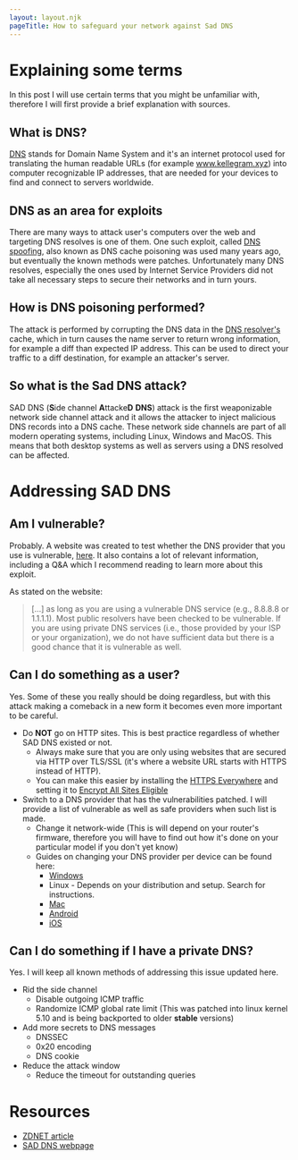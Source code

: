 ```yaml
---
layout: layout.njk
pageTitle: How to safeguard your network against Sad DNS
---
```


# Explaining some terms
In this post I will use certain terms that you might be unfamiliar with, therefore I will first provide a brief explanation with sources.

## What is DNS?
[DNS](https://en.wikipedia.org/wiki/Domain_Name_System) stands for Domain Name System and it's an internet protocol used for translating the human readable URLs (for example www.kellegram.xyz) into computer recognizable IP addresses, that are needed for your devices to find and connect to servers worldwide. 

## DNS as an area for exploits
There are many ways to attack user's computers over the web and targeting DNS resolves is one of them. One such exploit, called [DNS spoofing](https://en.wikipedia.org/wiki/DNS_spoofing), also known as DNS cache poisoning was used many years ago, but eventually the known methods were patches. Unfortunately many DNS resolves, especially the ones used by Internet Service Providers did not take all necessary steps to secure their networks and in turn yours.

## How is DNS poisoning performed?
The attack is performed by corrupting the DNS data in the [DNS resolver's](https://en.wikipedia.org/wiki/Domain_Name_System#DNS_resolvers) cache, which in turn causes the name server to return wrong information, for example a diff than expected IP address. This can be used to direct your traffic to a diff destination, for example an attacker's server.

## So what is the Sad DNS attack?
SAD DNS (**S**ide channel **A**ttacke**D** **DNS**) attack is the first weaponizable network side channel attack and it allows the attacker to inject malicious DNS records into a DNS cache. These network side channels are part of all modern operating systems, including Linux, Windows and MacOS. This means that both desktop systems as well as servers using a DNS resolved can be affected.

# Addressing SAD DNS


## Am I vulnerable? 
Probably. A website was created to test whether the DNS provider that you use is vulnerable, [here](https://789498207.www.saddns.net/). It also contains a lot of relevant information, including a Q&A which I recommend reading to learn more about this exploit. 

As stated on the website: 
> [...] as long as you are using a vulnerable DNS service (e.g., 8.8.8.8 or 1.1.1.1). Most public resolvers have been checked to be vulnerable. If you are using private DNS services (i.e., those provided by your ISP or your organization), we do not have sufficient data but there is a good chance that it is vulnerable as well.

## Can I do something as a user?
Yes. Some of these you really should be doing regardless, but with this attack making a comeback in a new form it becomes even more important to be careful.

- Do **NOT** go on HTTP sites. This is best practice regardless of whether SAD DNS existed or not.
    - Always make sure that you are only using websites that are secured via HTTP over TLS/SSL (it's where a website URL starts with HTTPS instead of HTTP).
    - You can make this easier by installing the [HTTPS Everywhere](https://www.eff.org/https-everywhere) and setting it to [Encrypt All Sites Eligible](https://i.imgur.com/E09Ejvq.png)
- Switch to a DNS provider that has the vulnerabilities patched. I will provide a list of vulnerable as well as safe providers when such list is made.
    - Change it network-wide (This is will depend on your router's firmware, therefore you will have to find out how it's done on your particular model if you don't yet know)
    - Guides on changing your DNS provider per device can be found here:
        - [Windows](https://www.windowscentral.com/how-change-your-pcs-dns-settings-windows-10)
        - Linux - Depends on your distribution and setup. Search for instructions.
        - [Mac](https://www.support.com/how-to/how-to-change-dns-settings-on-a-mac-10189)
        - [Android](https://www.androidpolice.com/2020/03/26/make-android-use-dns-server-choice/)
        - [iOS](https://gadgets.ndtv.com/mobiles/features/how-to-change-dns-server-on-iphone-ipad-or-ipod-touch-1671813)

## Can I do something if I have a private DNS?
Yes. I will keep all known methods of addressing this issue updated here.

- Rid the side channel
    - Disable outgoing ICMP traffic
    - Randomize ICMP global rate limit (This was patched into linux kernel 5.10 and is being backported to older **stable** versions)
- Add more secrets to DNS messages
    - DNSSEC
    - 0x20 encoding
    - DNS cookie
- Reduce the attack window
    - Reduce the timeout for outstanding queries


# Resources
- [ZDNET article](https://www.zdnet.com/article/dns-cache-poisoning-poised-for-a-comeback-sad-dns/)
- [SAD DNS webpage](https://789498207.www.saddns.net/)